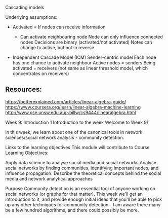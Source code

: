 Cascading models

Underlying assumptions:

- Activated = If nodes can receive information
    - Can activate neighbouring node
    Node can only influence connected nodes
    Decisions are binary (activated/not activated)
    Notes can change to active, but not in reverse

- Independent Cascade Model (ICM)
  Sender-centric model
  Each node has one chance to activate neighbour
  Active nodes = senders
  Being activated = receivers
  (not same as linear threshold model, which concentrates on receivers)

## Resources:

https://betterexplained.com/articles/linear-algebra-guide/
https://www.coursera.org/learn/linear-algebra-machine-learning
http://www.cse.unsw.edu.au/~billw/cs9444/linearalgebra.html

Week 9: Introduction 1
Introduction to the week
Welcome to Week 9!

In this week, we learn about one of the canonical tools in network sciences/social network analysis - community detection.

 

Links to the learning objectives
This module will contribute to Course Learning Objectives:

Apply data science to analyse social media and social networks 
Analyse social networks by finding communities, identifying important nodes, and influence propagation.
Describe the theoretical concepts behind the social media and network analytical approaches
 

Purpose
Community detection is an essential tool of anyone working on social networks (or graphs for that matter).  This week we'll get an introduction to it, and provide enough initial ideas that you'll be able to pick up any other techniques for community detection - I am aware there many be a few hundred algorithms, and there could possibly be more.